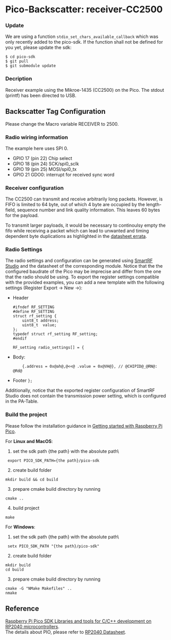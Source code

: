 # Pico-Backscatter: receiver-CC2500
### Update
We are using a function `stdio_set_chars_available_callback` which was only recently added to the pico-sdk. If the function shall not be defined for you yet, please update the sdk:

```
$ cd pico-sdk
$ git pull
$ git submodule update
```

### Decription
Receiver example using the Mikroe-1435 (CC2500) on the Pico.
The stdout (printf) has been directed to USB.

## Backscatter Tag Configuration
Please change the Macro variable RECEIVER to 2500.

### Radio wiring information

The example here uses SPI 0.

   * GPIO 17 (pin 22) Chip select
   * GPIO 18 (pin 24) SCK/spi0_sclk
   * GPIO 19 (pin 25) MOSI/spi0_tx
   * GPIO 21 GDO0: interrupt for received sync word


### Receiver configuration

The CC2500 can transmit and receive arbitrarily long packets. However, is FIFO is limited to 64 byte, out of which 4 byte are occupied by the length-field, sequence number and link quality information. This leaves 60 bytes for the payload.

To transmit larger payloads, it would be necessary to continoulsy empty the fifo while receiving a packet which can lead to unwanted and timing dependent byte duplications as highlighted in the [datasheet errata](https://www.ti.com/lit/er/swrz002e/swrz002e.pdf).

### Radio Settings
The radio settings and configuration can be generated using [SmartRF Studio](https://www.ti.com/tool/SMARTRFTM-STUDIO) and the datasheet of the corresponding module. Notice that the the configured baudrate of the Pico may be imprecise and differ from the one that the radio should be using. To export the register settings compatible with the provided examples, you can add a new template with the following settings (Register Export -> New ->):
- Header
    ```
    #ifndef RF_SETTING
    #define RF_SETTING
    struct rf_setting {
        uint8_t address;
        uint8_t  value;
    };
    typedef struct rf_setting RF_setting;
    #endif

    RF_setting radio_settings[] = {
    ```
- Body:
    ```
        {.address = 0x@ah@,@<<@ .value = 0x@VH@}, // @CHIPID@_@RN@: @Rd@
    ```
- Footer `};`

Additionally, notice that the exported register configuration of SmartRF Studio does not contain the transmission power setting, which is configured in the PA-Table.


### Build the project
Please follow the installation guidance in [Getting started with Raspberry Pi Pico](https://datasheets.raspberrypi.com/pico/getting-started-with-pico.pdf).

For **Linux and MacOS**:
1. set the sdk path {the path} with the absolute path\
```
 export PICO_SDK_PATH={the path}/pico-sdk
```
2. create build folder
```
mkdir build && cd build
```
3. prepare cmake build directory by running
```
cmake ..
```
4. build project
```
make
```

For **Windows**:
1. set the sdk path {the path} with the absolute path\
```
 setx PICO_SDK_PATH "{the path}/pico-sdk"
```
2. create build folder
```
mkdir build
cd build
```
3. prepare cmake build directory by running
```
cmake -G "NMake Makefiles" ..
nmake
```

## Reference
[Raspberry Pi Pico SDK Libraries and tools for C/C++ development on RP2040 microcontrollers](https://datasheets.raspberrypi.com/pico/raspberry-pi-pico-c-sdk.pdf).
<br>The details about PIO, please refer to [RP2040 Datasheet](https://datasheets.raspberrypi.com/rp2040/rp2040-datasheet.pdf).
